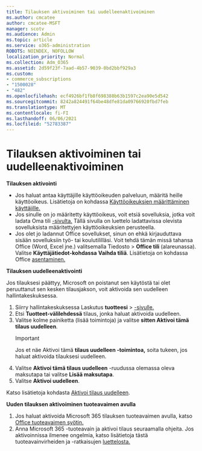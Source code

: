 ```yaml
---
title: Tilauksen aktivoiminen tai uudelleenaktivoiminen
ms.author: cmcatee
author: cmcatee-MSFT
manager: scotv
ms.audience: Admin
ms.topic: article
ms.service: o365-administration
ROBOTS: NOINDEX, NOFOLLOW
localization_priority: Normal
ms.collection: Adm_O365
ms.assetid: 2d59f23f-7aad-4b57-9039-0bd2bbf929a3
ms.custom:
- commerce_subscriptions
- "1500028"
- "482"
ms.openlocfilehash: ecf4926bf1fb8f698388b63b1597c2ea90e5d542
ms.sourcegitcommit: 8242a824491f64be48dfe81da09766920fbd7feb
ms.translationtype: MT
ms.contentlocale: fi-FI
ms.lasthandoff: 06/06/2021
ms.locfileid: "52783387"
---
```

# <a name="activate-or-reactivate-a-subscription"></a>Tilauksen aktivoiminen tai uudelleenaktivoiminen

**Tilauksen aktivointi**

- Jos haluat antaa käyttäjille käyttöoikeuden palveluun, määritä heille käyttöoikeus. Lisätietoja on kohdassa [Käyttöoikeuksien määrittäminen käyttäjille.](/microsoft-365/admin/manage/assign-licenses-to-users)
- Jos sinulle on jo määritetty käyttöoikeus, voit etsiä sovelluksia, jotka voit ladata Oma tili [-sivulta.](https://portal.office.com/account/#installs) Tällä sivulla on luettelo ladattavissa olevista sovelluksista määritettyjen käyttöoikeuksien perusteella.
- Jos olet jo ladannut Office sovellukset, sinun on ehkä kirjauduttava sisään sovelluksiin työ- tai koulutililläsi. Voit tehdä tämän missä tahansa Office (Word, Excel jne.) valitsemalla Tiedosto   >  **Office tili** (alareunassa). Valitse **Käyttäjätiedot-kohdassa** **Vaihda tiliä**. Lisätietoja on kohdassa Office [asentaminen.](/microsoft-365/admin/setup/install-applications)

**Tilauksen uudelleenaktivointi**

Jos tilauksesi päättyy, Microsoft on poistanut sen käytöstä tai olet peruuttanut sen kesken tilausjakson, voit aktivoida sen uudelleen hallintakeskuksessa.
  
1. Siirry hallintakeskuksessa Laskutus **tuotteesi**  >  [-sivulle.](https://go.microsoft.com/fwlink/p/?linkid=842054)
2. Etsi **Tuotteet-välilehdessä** tilaus, jonka haluat aktivoida uudelleen.
3. Valitse kolme painiketta (lisää toimintoja) ja valitse **sitten Aktivoi tämä tilaus uudelleen**.
    > [!IMPORTANT]
    > Jos et näe Aktivoi tämä **tilaus uudelleen -toimintoa,** soita tukeen, jos haluat aktivoida tilauksesi uudelleen. [](https://go.microsoft.com/fwlink/p/?linkid=518322)
4. Valitse **Aktivoi tämä tilaus uudelleen** -ruudussa olemassa oleva maksutapa tai valitse **Lisää maksutapa**.
5. Valitse **Aktivoi uudelleen**.

Katso lisätietoja kohdasta [Aktivoi tilaus uudelleen](/microsoft-365/commerce/subscriptions/reactivate-your-subscription).

**Uuden tilauksen aktivoiminen tuoteavaimen avulla**

1. Jos haluat aktivoida Microsoft 365 tilauksen tuoteavaimen avulla, katso [Office tuoteavaimen syötin.](https://support.office.com/article/where-to-enter-your-office-product-key-0a82e5ae-739e-4b92-a6f4-2ec780c185db)
2. Anna Microsoft 365 -tuoteavain ja aktivoi tilaus seuraamalla ohjeita. Jos aktivoinnissa ilmenee ongelmia, katso lisätietoja tästä tuoteavainvirheiden ja -ratkaisujen [luettelosta.](/microsoft-365/commerce/product-key-errors-and-solutions)